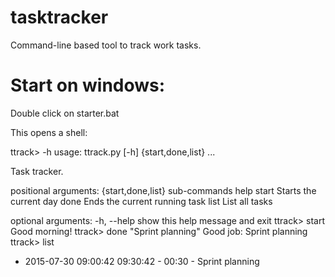 # tasktracker

Command-line based tool to track work tasks.



# Start on windows:

Double click on starter.bat

This opens a shell:

  ttrack> -h
  usage: ttrack.py [-h] {start,done,list} ...

  Task tracker.
  
  positional arguments:
    {start,done,list}  sub-commands help
      start            Starts the current day
      done             Ends the current running task
      list             List all tasks
  
  optional arguments:
    -h, --help         show this help message and exit
  ttrack> start
  Good morning!
  ttrack> done "Sprint planning"
  Good job: Sprint planning
  ttrack> list
  * 2015-07-30 09:00:42
               09:30:42 - 00:30 - Sprint planning
